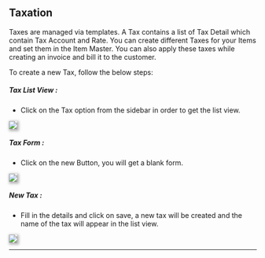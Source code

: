 <!-- add-next-prev-links -->
## Taxation

Taxes are managed via templates. A Tax contains a list of Tax Detail which contain Tax Account and Rate. You can create different Taxes for your Items and set them in the Item Master. You can also apply these taxes while creating an invoice and bill it to the customer.

To create a new Tax, follow the below steps:

##### Tax List View :
- Click on the Tax option from the sidebar in order to get the list view.

<img  src="/accounting/assets/img/taxlist.png"
      style="box-shadow: 2px 2px 5px 2px rgba(179,179,179,1);"
/>

##### Tax Form :
- Click on the new Button, you will get a blank form.

<img  src="/accounting/assets/img/taxform.png"
      style="box-shadow: 2px 2px 5px 2px rgba(179,179,179,1);"
/>

##### New Tax :
- Fill in the details and click on save, a new tax will be created and the name of the tax will appear in the list view.

<img  src="/accounting/assets/img/newtax.png"
      style="box-shadow: 2px 2px 5px 2px rgba(179,179,179,1);"
/>

---
